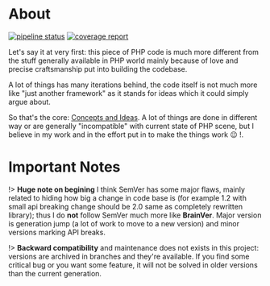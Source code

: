 # About

[![pipeline status](https://git.x32.cz/edde/edde/badges/master/pipeline.svg)](https://git.x32.cz/edde/edde/commits/master)
[![coverage report](https://git.x32.cz/edde/edde/badges/master/coverage.svg)](https://git.x32.cz/edde/edde/commits/master)

Let's say it at very first: this piece of PHP code is much more different from the stuff generally available in PHP world mainly
because of love and precise craftsmanship put into building the codebase.

A lot of things has many iterations behind, the code itself is not much more like "just another framework" as it stands for
ideas which it could simply argue about.  

So that's the core: [Concepts and Ideas](/ideas). A lot of things are done in different way or are generally "incompatible" with current
state of PHP scene, but I believe in my work and in the effort put in to make the things work :wink: !. 

# Important Notes

!> **Huge note on begining** I think SemVer has some major flaws, mainly related to hiding how big a change in code base is (for example 1.2 with
small api breaking change should be 2.0 same as completely rewritten library); thus I do **not** follow SemVer much more like **BrainVer**. Major
version is generation jump (a lot of work to move to a new version) and minor versions marking API breaks.

!> **Backward compatibility** and maintenance does not exists in this project: versions are archived in branches and they're available. If you find
some critical bug or you want some feature, it will not be solved in older versions than the current generation.
